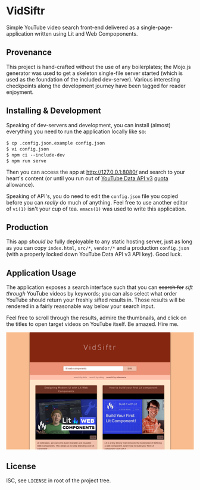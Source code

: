 # VidSiftr

Simple YouTube video search front-end delivered as a single-page-application
written using Lit and Web Compoponents.

## Provenance

This project is hand-crafted without the use of any boilerplates; the Mojo.js
generator was used to get a skeleton single-file server started (which is used
as the foundation of the included dev-server). Various interesting checkpoints
along the development journey have been tagged for reader enjoyment.

## Installing & Development

Speaking of dev-servers and development, you can install (almost) everything
you need to run the application locally like so:

```
$ cp .config.json.example config.json
$ vi config.json
$ npm ci --include-dev
$ npm run serve
```

Then you can access the app at http://127.0.0.1:8080/ and search to your
heart's content (or until you run out of [YouTube Data API v3][1] [quota][2]
allowance).

Speaking of API's, you do need to edit the `config.json` file you copied before
you can _really_ do much of anything. Feel free to use another editor of
`vi(1)` isn't your cup of tea. `emacs(1)` was used to write this application.

[1]: https://developers.google.com/youtube/v3/getting-started
[2]: https://developers.google.com/youtube/v3/determine_quota_cost

## Production

This app _should be_ fully deployable to any static hosting server, just as
long as you can copy `index.html`, `src/*`, `vendor/*` and a production
`config.json` (with a properly locked down YouTube Data API v3 API key). Good
luck.

## Application Usage

The application exposes a search interface such that you can ~~search for~~
*sift through* YouTube videos by keywords; you can also select what order
YouTube should return your freshly sifted results in. Those results will be
rendered in a fairly reasonable way below your search input.

Feel free to scroll through the results, admire the thumbnails, and click on
the titles to open target videos on YouTube itself. Be amazed. Hire me.

![Screenshot of VidSiftr in Action](screenshot.png?raw=true "VidSiftr in Action")

## License

ISC, see `LICENSE` in root of the project tree.
